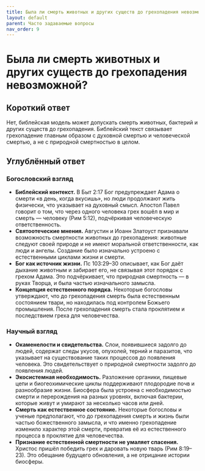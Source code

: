 ```yaml
---
title: Была ли смерть животных и других существ до грехопадения невозможной?
layout: default
parent: Часто задаваемые вопросы
nav_order: 9
---
```


# Была ли смерть животных и других существ до грехопадения невозможной?

## Короткий ответ

Нет, библейская модель может допускать смерть животных, бактерий и других существ до грехопадения. Библейский текст связывает грехопадение главным образом с духовной смертью и человеческой смертью, а не с природной смертностью в целом.

## Углублённый ответ

### Богословский взгляд

- **Библейский контекст.** В Быт 2:17 Бог предупреждает Адама о смерти «в день, когда вкусишь», но люди продолжают жить физически, что указывает на духовный смысл. Апостол Павел говорит о том, что через одного человека грех вошёл в мир и смерть — человеку (Рим 5:12), подчёркивая человеческую ответственность.
- **Святоотеческие мнения.** Августин и Иоанн Златоуст признавали возможность смертности животных до грехопадения: животные следуют своей природе и не имеют моральной ответственности, как люди и ангелы. Создание было изначально устроено с естественными циклами жизни и смерти.
- **Бог как источник жизни.** Пс 103:29–30 описывает, как Бог даёт дыхание животным и забирает его, не связывая этот порядок с грехом Адама. Это подчёркивает, что природная смертность — в руках Творца, и была частью изначального замысла.
- **Концепция естественного порядка.** Некоторые богословы утверждают, что до грехопадения смерть была естественным состоянием твари, но находилась под контролем Божьего промышления. После грехопадения смерть стала проклятием и последствием греха для человечества.

### Научный взгляд

- **Окаменелости и свидетельства.** Слои, появившиеся задолго до людей, содержат следы укусов, опухолей, терний и паразитов, что указывает на существование таких процессов до появления человека. Это свидетельствует о природной смертности задолго до появления людей.
- **Экосистемная необходимость.** Разложение органики, пищевые цепи и биогеохимические циклы поддерживают плодородие почв и разнообразие жизни. Биосфера была устроена с необходимостью смерти и перерождения на разных уровнях, включая бактерии, которые живут и умирают за несколько часов или дней.
- **Смерть как естественное состояние.** Некоторые богословы и ученые предполагают, что до грехопадения смерть и жизнь были частью божественного замысла, и что именно грехопадение изменило характер этой смерти, превратив её из естественного процесса в проклятие для человечества.
- **Признание естественной смертности не умаляет спасения.** Христос пришёл победить грех и даровать новую тварь (Рим 8:19–23). Это обещание будущего обновления, а не отрицание истории биосферы.